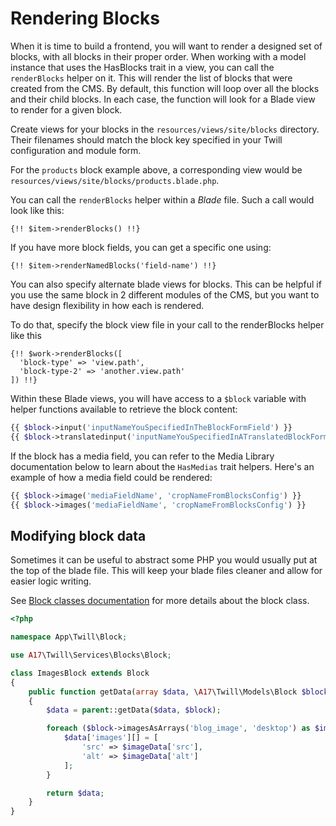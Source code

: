 # Rendering Blocks

When it is time to build a frontend, you will want to render a designed set of blocks, with all blocks in their proper
order.
When working with a model instance that uses the HasBlocks trait in a view, you can call the `renderBlocks` helper on
it.
This will render the list of blocks that were created from the CMS. By default, this function will loop over all the
blocks and their child blocks.
In each case, the function will look for a Blade view to render for a given block.

Create views for your blocks in the `resources/views/site/blocks` directory. Their filenames should match the block key
specified in your Twill configuration and module form.

For the `products` block example above, a corresponding view would be `resources/views/site/blocks/products.blade.php`.

You can call the `renderBlocks` helper within a *Blade* file. Such a call would look like this:

```blade
{!! $item->renderBlocks() !!}
```

If you have more block fields, you can get a specific one using:

```blade
{!! $item->renderNamedBlocks('field-name') !!}
```

You can also specify alternate blade views for blocks. This can be helpful if you use the same block in 2 different
modules of the CMS,
but you want to have design flexibility in how each is rendered.

To do that, specify the block view file in your call to the renderBlocks helper like this

```blade
{!! $work->renderBlocks([
  'block-type' => 'view.path',
  'block-type-2' => 'another.view.path'
]) !!}
```

Within these Blade views, you will have access to a `$block` variable with helper functions available to retrieve the
block content:

```php
{{ $block->input('inputNameYouSpecifiedInTheBlockFormField') }}
{{ $block->translatedinput('inputNameYouSpecifiedInATranslatedBlockFormField') }}
```

If the block has a media field, you can refer to the Media Library documentation below to learn about the `HasMedias`
trait helpers. Here's an example of how a media field could be rendered:

```php
{{ $block->image('mediaFieldName', 'cropNameFromBlocksConfig') }}
{{ $block->images('mediaFieldName', 'cropNameFromBlocksConfig') }}
```

## Modifying block data

Sometimes it can be useful to abstract some PHP you would usually put at the top of the blade file.
This will keep your blade files cleaner and allow for easier logic writing.

See [Block classes documentation](/block-editor/block-classes.html) for more details about the block class.

```php
<?php

namespace App\Twill\Block;

use A17\Twill\Services\Blocks\Block;

class ImagesBlock extends Block
{
    public function getData(array $data, \A17\Twill\Models\Block $block): array
    {
        $data = parent::getData($data, $block);

        foreach ($block->imagesAsArrays('blog_image', 'desktop') as $imageData) {
            $data['images'][] = [
                'src' => $imageData['src'],
                'alt' => $imageData['alt']
            ];
        }

        return $data;
    }
}
```

